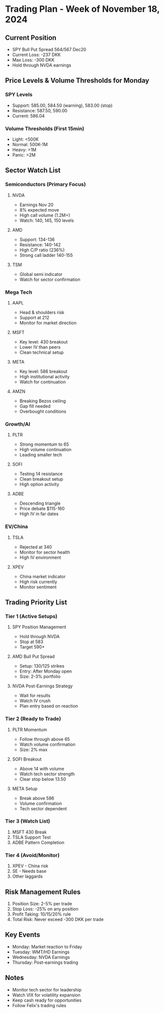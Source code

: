 # Trading Plan - Week of November 18, 2024

## Current Position
- SPY Bull Put Spread 564/567 Dec20
- Current Loss: -237 DKK
- Max Loss: -300 DKK
- Hold through NVDA earnings

## Price Levels & Volume Thresholds for Monday

### SPY Levels
- Support: 585.00, 584.50 (warning), 583.00 (stop)
- Resistance: 587.50, 590.00
- Current: 586.04

### Volume Thresholds (First 15min)
- Light: <500K
- Normal: 500K-1M
- Heavy: >1M
- Panic: >2M

## Sector Watch List

### Semiconductors (Primary Focus)
1. NVDA
   - Earnings Nov 20
   - 8% expected move
   - High call volume (1.2M+)
   - Watch: 140, 145, 150 levels

2. AMD
   - Support: 134-136
   - Resistance: 140-142
   - High C/P ratio (236%)
   - Strong call ladder 140-155

3. TSM
   - Global semi indicator
   - Watch for sector confirmation

### Mega Tech
1. AAPL
   - Head & shoulders risk
   - Support at 212
   - Monitor for market direction

2. MSFT
   - Key level: 430 breakout
   - Lower IV than peers
   - Clean technical setup

3. META
   - Key level: 586 breakout
   - High institutional activity
   - Watch for continuation

4. AMZN
   - Breaking Bezos ceiling
   - Gap fill needed
   - Overbought conditions

### Growth/AI
1. PLTR
   - Strong momentum to 65
   - High volume continuation
   - Leading smaller tech

2. SOFI
   - Testing 14 resistance
   - Clean breakout setup
   - High option activity

3. ADBE
   - Descending triangle
   - Price debate $115-160
   - High IV in far dates

### EV/China
1. TSLA
   - Rejected at 340
   - Monitor for sector health
   - High IV environment

2. XPEV
   - China market indicator
   - High risk currently
   - Monitor sentiment

## Trading Priority List

### Tier 1 (Active Setups)
1. SPY Position Management
   - Hold through NVDA
   - Stop at 583
   - Target 590+

2. AMD Bull Put Spread
   - Setup: 130/125 strikes
   - Entry: After Monday open
   - Size: 2-3% portfolio

3. NVDA Post-Earnings Strategy
   - Wait for results
   - Watch IV crush
   - Plan entry based on reaction

### Tier 2 (Ready to Trade)
1. PLTR Momentum
   - Follow through above 65
   - Watch volume confirmation
   - Size: 2% max

2. SOFI Breakout
   - Above 14 with volume
   - Watch tech sector strength
   - Clear stop below 13.50

3. META Setup
   - Break above 586
   - Volume confirmation
   - Tech sector dependent

### Tier 3 (Watch List)
1. MSFT 430 Break
2. TSLA Support Test
3. ADBE Pattern Completion

### Tier 4 (Avoid/Monitor)
1. XPEV - China risk
2. SE - Needs base
3. Other laggards

## Risk Management Rules
1. Position Size: 2-5% per trade
2. Stop Loss: -25% on any position
3. Profit Taking: 10/15/20% rule
4. Total Risk: Never exceed -300 DKK per trade

## Key Events
- Monday: Market reaction to Friday
- Tuesday: WMT/HD Earnings
- Wednesday: NVDA Earnings
- Thursday: Post-earnings trading

## Notes
- Monitor tech sector for leadership
- Watch VIX for volatility expansion
- Keep cash ready for opportunities
- Follow Felix's trading rules

